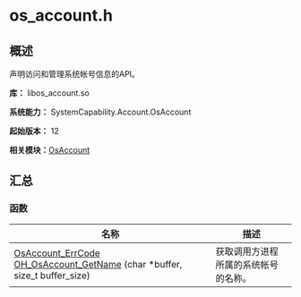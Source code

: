 # os_account.h


## 概述

声明访问和管理系统帐号信息的API。

**库：** libos_account.so

**系统能力：** SystemCapability.Account.OsAccount

**起始版本：** 12

**相关模块：**[OsAccount](_os_account.md)


## 汇总


### 函数

| 名称 | 描述 | 
| -------- | -------- |
| [OsAccount_ErrCode](_os_account.md#osaccount_errcode) [OH_OsAccount_GetName](_os_account.md#oh_osaccount_getname) (char \*buffer, size_t buffer_size) | 获取调用方进程所属的系统帐号的名称。  | 
